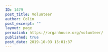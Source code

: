 ```yaml
---
ID: 1479
post_title: Volunteer
author: Colin
post_excerpt: ""
layout: page
permalink: https://organhouse.org/volunteer/
published: true
post_date: 2019-10-03 15:01:37
---
```

<h1></h1>